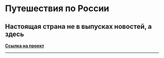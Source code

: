 # Путешествия по России
## Настоящая страна не в выпусках новостей, а здесь

**[Ссылка на проект](https://dmitriyzdobnov.github.io/russian-travel)**



____________

